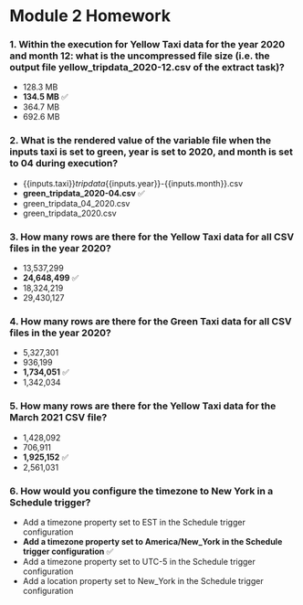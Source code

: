 # Module 2 Homework

### 1. Within the execution for Yellow Taxi data for the year 2020 and month 12: what is the uncompressed file size (i.e. the output file yellow_tripdata_2020-12.csv of the extract task)?
- 128.3 MB  
- **134.5 MB** ✅  
- 364.7 MB  
- 692.6 MB  

### 2. What is the rendered value of the variable file when the inputs taxi is set to green, year is set to 2020, and month is set to 04 during execution?
- {{inputs.taxi}}_tripdata_{{inputs.year}}-{{inputs.month}}.csv  
- **green_tripdata_2020-04.csv** ✅  
- green_tripdata_04_2020.csv  
- green_tripdata_2020.csv  

### 3. How many rows are there for the Yellow Taxi data for all CSV files in the year 2020?
- 13,537,299  
- **24,648,499** ✅  
- 18,324,219  
- 29,430,127  

### 4. How many rows are there for the Green Taxi data for all CSV files in the year 2020?
- 5,327,301  
- 936,199  
- **1,734,051** ✅  
- 1,342,034  

### 5. How many rows are there for the Yellow Taxi data for the March 2021 CSV file?
- 1,428,092  
- 706,911  
- **1,925,152** ✅  
- 2,561,031  

### 6. How would you configure the timezone to New York in a Schedule trigger?
- Add a timezone property set to EST in the Schedule trigger configuration  
- **Add a timezone property set to America/New_York in the Schedule trigger configuration** ✅  
- Add a timezone property set to UTC-5 in the Schedule trigger configuration  
- Add a location property set to New_York in the Schedule trigger configuration  
